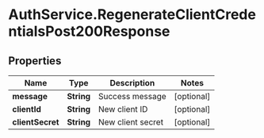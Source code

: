 # AuthService.RegenerateClientCredentialsPost200Response

## Properties

Name | Type | Description | Notes
------------ | ------------- | ------------- | -------------
**message** | **String** | Success message | [optional] 
**clientId** | **String** | New client ID | [optional] 
**clientSecret** | **String** | New client secret | [optional] 


